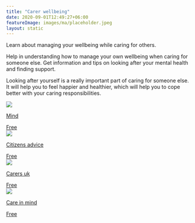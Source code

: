 ```yaml
---
title: "Carer wellbeing"
date: 2020-09-01T12:49:27+06:00
featureImage: images/ma/placeholder.jpeg
layout: static
---
```


Learn about managing your wellbeing while caring for others.

Help in understanding how to manage your own wellbeing when caring for someone else. Get information and tips on looking after your mental health and finding support.

Looking after yourself is a really important part of caring for someone else. It will help you to feel happier and healthier, which will help you to cope better with your caring responsibilities.

<a class="ma-link" href="https://www.mind.org.uk/information-support/helping-someone-else/carers-friends-family-coping-support/am-i-a-carer/"><div class="ma-card ma-card-Community"><div class="ma-icon"><img src ="/images/icon-check.png"/></div><div class="ma-name"><p>Mind</p></div><div class="ma-paid-text"><span>Free</span></div></div></a><a class="ma-link" href="https://www.citizensadvice.org.uk/family/looking-after-people/carers-help-and-support/"><div class="ma-card ma-card-Community"><div class="ma-icon"><img src ="/images/icon-check.png"/></div><div class="ma-name"><p>Citizens advice</p></div><div class="ma-paid-text"><span>Free</span></div></div></a><a class="ma-link" href="https://www.carersuk.org/about-us/our-support-for-carers/"><div class="ma-card ma-card-Community"><div class="ma-icon"><img src ="/images/icon-check.png"/></div><div class="ma-name"><p>Carers uk</p></div><div class="ma-paid-text"><span>Free</span></div></div></a><a class="ma-link" href="https://careinmind.com.au/blog/7-self-care-strategies-for-carers/"><div class="ma-card ma-card-Community"><div class="ma-icon"><img src ="/images/icon-check.png"/></div><div class="ma-name"><p>Care in mind</p></div><div class="ma-paid-text"><span>Free</span></div></div></a>  

<br/><br/>






